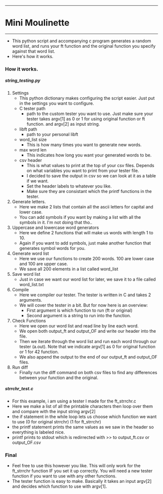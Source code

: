 *****************************************
# Mini Moulinette
*****************************************

- This python script and accompanying c program generates a random word list, and runs your ft function and the original function you specify against that word list.
- Here's how it works.

### How it works.

##### string_testing.py
1. Settings
	- This python dictionary makes configuring the script easier. Just put in the settings you want to configure.
	- C tester path
		- path to the custom tester you want to use. Just make sure your tester takes argv[1] as 0 or 1 for using original function or ft function. and argv[2] as input string.
	- libft path
		- path to your personal libft
	- word_list size
		- This is how many times you want to generate new words.
	- max word len
		- This indicates how long you want your generated words to be.
	- csv header
		- This is what values to print at the top of your csv files. Depends on what variables you want to print from your tester file.
		- I decided to save the output in csv so we can look at it as a table if we want. 
		- Set the header labels to whatever you like. 
		- Make sure they are consistant which the printf functions in the tester.
2. Generate letters.
	- Here we make 2 lists that contain all the ascii letters for capital and lower case.
	- You can add symbols if you want by making a list with all the symbols in it. I'm not doing that tho..
3. Uppercase and lowercase word generators
	- Here we define 2 functions that will make us words with length 1 to 10.
	- Again if you want to add symbols, just make another function that generates symbol words for you.
4. Generate word list
	- Here we use our functions to create 200 words. 100 are lower case and 100 are upper case.
	- We save all 200 elements in a list called word_list
5. Save word list
	- Just in case we want our word list for later, we save it to a file called word_list.txt
6. Compile
	- Here we compiler our tester. The tester is written in C and takes 2 arguments.
	- We will cover the tester in a bit. But for now here is an overview:
		- First argument is which function to run (ft or original)
		- Second argument is a string to run into the function.
7. Check Functions
	- Here we open our word list and read line by line each word.
	- We open both output_ft and output_OF and write our header into the file.
	- Then we iterate through the word list and run each word through our tester (a.out). Note that we indicate argv[1] as 0 for original function or 1 for 42 function.
	- We also append the output to the end of our output_ft and output_OF files.
8. Run diff
	- Finally run the diff command on both csv files to find any differences between your function and the original.


##### strrchr_test.c
- For this example, i am using a tester I made for the ft_strrchr.c
- Here we make a list of all the printable characters then loop over them and compare with the input string argv[2]
- the if statement in the while loop lets us choose which function we want to use (0 for original strrchr) (1 for ft_strrchr)
- the printf statement prints the same values as we saw in the header so everything is labeled nice. 
- printf prints to stdout which is redirrected with >> to output_ft.csv or output_OF.csv

### Final
- Feel free to use this however you like. This will only work for the ft_strrchr function IF you set it up correctly. You will need a new tester function if you want to use with any other functions. 
- The tester function is easy to make. Basically it takes an input argv[2] and decides which function to use with argv[1].
